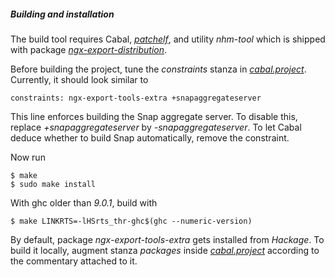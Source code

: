 ##### Building and installation

The build tool requires Cabal, [*patchelf*](https://github.com/NixOS/patchelf),
and utility *nhm-tool* which is shipped with package
[*ngx-export-distribution*](https://hackage.haskell.org/package/ngx-export-distribution).

Before building the project, tune the *constraints* stanza in
[*cabal.project*](cabal.project). Currently, it should look similar to

```Cabal Config
constraints: ngx-export-tools-extra +snapaggregateserver
```

This line enforces building the Snap aggregate server. To disable this,
replace *+snapaggregateserver* by *-snapaggregateserver*. To let Cabal deduce
whether to build Snap automatically, remove the constraint.

Now run

```ShellSession
$ make
$ sudo make install
```

With ghc older than *9.0.1*, build with

```ShellSession
$ make LINKRTS=-lHSrts_thr-ghc$(ghc --numeric-version)
```

By default, package *ngx-export-tools-extra* gets installed from *Hackage*. To
build it locally, augment stanza *packages* inside
[*cabal.project*](cabal.project) according to the commentary attached to it.

